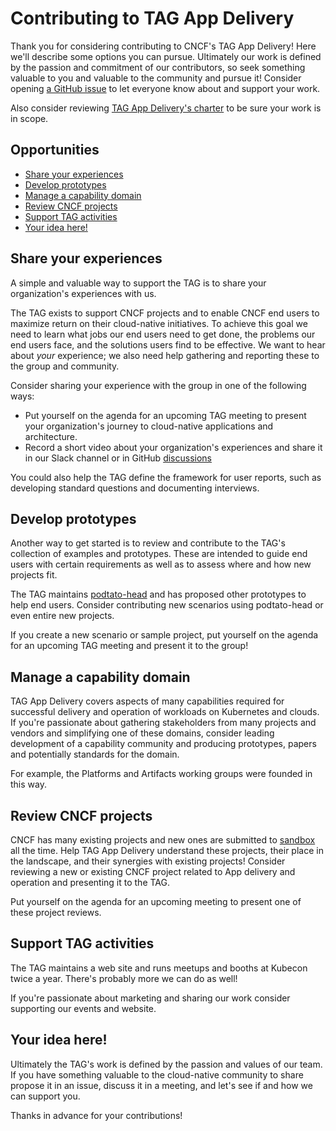# Contributing to TAG App Delivery

Thank you for considering contributing to CNCF's TAG App Delivery! Here we'll describe some options you can pursue. Ultimately our work is defined by the passion and commitment of our contributors, so seek something valuable to you and valuable to the community and pursue it! Consider opening [a GitHub issue](https://github.com/cncf/tag-app-delivery/issues/new) to let everyone know about and support your work.

Also consider reviewing [TAG App Delivery's charter](https://github.com/cncf/toc/blob/main/tags/app-delivery.md) to be sure your work is in scope.

## Opportunities

- [Share your experiences](#share-your-experiences)
- [Develop prototypes](#develop-prototypes)
- [Manage a capability domain](#manage-a-capability-domain)
- [Review CNCF projects](#review-cncf-projects)
- [Support TAG activities](#support-tag-activities)
- [Your idea here!](#your-idea-here)

## Share your experiences

A simple and valuable way to support the TAG is to share your organization's experiences with us.

The TAG exists to support CNCF projects and to enable CNCF end users to maximize return on their cloud-native initiatives. To achieve this goal we need to learn what jobs our end users need to get done, the problems our end users face, and the solutions users find to be effective. We want to hear about _your_ experience; we also need help gathering and reporting these to the group and community.

Consider sharing your experience with the group in one of the following ways:

- Put yourself on the agenda for an upcoming TAG meeting to present your organization's journey to cloud-native applications and architecture.
- Record a short video about your organization's experiences and share it in our Slack channel or in GitHub [discussions](https://github.com/cncf/tag-app-delivery/discussions)

You could also help the TAG define the framework for user reports, such as developing standard questions and documenting interviews.

## Develop prototypes

Another way to get started is to review and contribute to the TAG's collection of examples and prototypes. These are intended to guide end users with certain requirements as well as to assess where and how new projects fit.

The TAG maintains [podtato-head](https://github.com/podtato-head) and has proposed other prototypes to help end users. Consider contributing new scenarios using podtato-head or even entire new projects.

If you create a new scenario or sample project, put yourself on the agenda for an upcoming TAG meeting and present it to the group!

## Manage a capability domain

TAG App Delivery covers aspects of many capabilities required for successful delivery and operation of workloads on Kubernetes and clouds. If you're passionate about gathering stakeholders from many projects and vendors and simplifying one of these domains, consider leading development of a capability community and producing prototypes, papers and potentially standards for the domain.

For example, the Platforms and Artifacts working groups were founded in this way.

## Review CNCF projects

CNCF has many existing projects and new ones are submitted to [sandbox](https://github.com/cncf/sandbox/issues) all the time. Help TAG App Delivery understand these projects, their place in the landscape, and their synergies with existing projects! Consider reviewing a new or existing CNCF project related to App delivery and operation and presenting it to the TAG.

Put yourself on the agenda for an upcoming meeting to present one of these project reviews.

## Support TAG activities

The TAG maintains a web site and runs meetups and booths at Kubecon twice a year. There's probably more we can do as well!

If you're passionate about marketing and sharing our work consider supporting our events and website.

## Your idea here!

Ultimately the TAG's work is defined by the passion and values of our team. If you have something valuable to the cloud-native community to share propose it in an issue, discuss it in a meeting, and let's see if and how we can support you.

Thanks in advance for your contributions!
